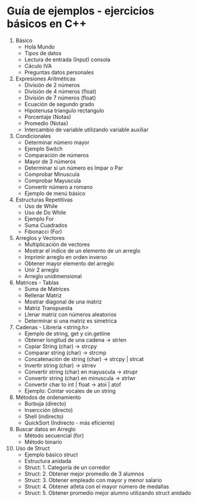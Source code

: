 # Guía de ejemplos - ejercicios básicos en C++
1. Básico
   - Hola Mundo
   - Tipos de datos
   - Lectura de entrada (Input) consola
   - Cáculo IVA
   - Preguntas datos personales
2. Expresiones Aritméticas  
   - División de 2 números
   - División de 4 números (float)
   - División de 7 números (float)
   - Ecuación de segundo grado
   - Hipotenusa triangulo rectangulo
   - Porcentaje (Notas)
   - Promedio (Notas)
   - Intercambio de variable utilizando variable auxiliar
3. Condicionales
   - Determinar número mayor
   - Ejemplo Switch
   - Comparación de números
   - Mayor de 3 números
   - Determinar si un número es Impar o Par
   - Comprobar Minuscula
   - Comprobar Mayuscula
   - Convertir número a romano
   - Ejemplo de menú básico
4. Estructuras Repetitivas
   - Uso de While
   - Uso de Do While
   - Ejemplo For
   - Suma Cuadrados
   - Fibonacci (For)
5. Arreglos y Vectores
   - Multiplicación de vectores
   - Mostrar el indice de un elemento de un arreglo
   - Imprimir arreglo en orden inverso
   - Obtener mayor elemento del arreglo
   - Unir 2 arreglo
   - Arreglo unidimensional
6. Matrices - Tablas
    - Suma de Matrices
    - Rellenar Matriz
    - Mostrar diagonal de una matriz
    - Matriz Transpuesta
    - Llenar matriz con números aleatorios
    - Determinar si una matriz es simetrica
7. Cadenas - Librería <string.h>
    - Ejemplo de string, get y cin.getline
	- Obtener longitud de una cadena -> strlen
	- Copiar String (char) -> strcpy
	- Comparar string (char) -> strcmp
	- Concatenación de string (char) -> strcpy | strcat
	- Invertir string (char) -> strrev
	- Convertir string (char) en mayuscula -> strupr
	- Convertir string (char) en minuscula -> strlwr
	- Convertir char to int | float -> atoi | atof
	- Ejemplo: Contar vocales de un string
8. Métodos de ordenamiento
	- Burbuja (directo)
	- Insercción (directo)
	- Shell (indirecto)
	- QuickSort (Indirecto - más eficiente)
9. Buscar datos en Arreglo
	- Método secuencial (for)
	- Método binario
10. Uso de Struct
	- Ejemplo básico struct
	- Estructura anidada
	- Struct: 1. Categoría de un corredor
	- Struct: 2. Obtener mejor promedio de 3 alumnos
	- Struct: 3. Obtener empleado con mayor y menor salario
	- Struct: 4. Obtener atleta con el mayor número de medallas
	- Struct: 5. Obtener promedio mejor alumno utilizando struct anidado
	